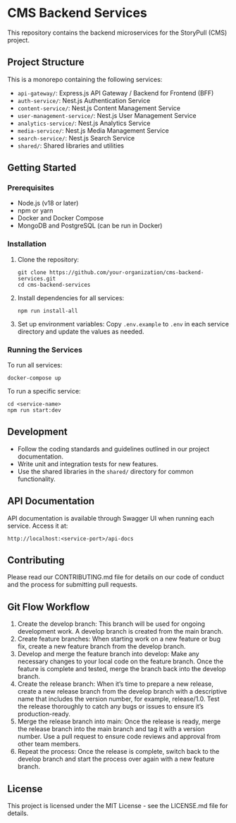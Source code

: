 # CMS Backend Services

This repository contains the backend microservices for the StoryPull (CMS) project.

## Project Structure

This is a monorepo containing the following services:

- `api-gateway/`: Express.js API Gateway / Backend for Frontend (BFF)
- `auth-service/`: Nest.js Authentication Service
- `content-service/`: Nest.js Content Management Service
- `user-management-service/`: Nest.js User Management Service
- `analytics-service/`: Nest.js Analytics Service
- `media-service/`: Nest.js Media Management Service
- `search-service/`: Nest.js Search Service
- `shared/`: Shared libraries and utilities

## Getting Started

### Prerequisites

- Node.js (v18 or later)
- npm or yarn
- Docker and Docker Compose
- MongoDB and PostgreSQL (can be run in Docker)

### Installation

1. Clone the repository:
   ```
   git clone https://github.com/your-organization/cms-backend-services.git
   cd cms-backend-services
   ```

2. Install dependencies for all services:
   ```
   npm run install-all
   ```

3. Set up environment variables:
   Copy `.env.example` to `.env` in each service directory and update the values as needed.

### Running the Services

To run all services:

```
docker-compose up
```

To run a specific service:

```
cd <service-name>
npm run start:dev
```

## Development

- Follow the coding standards and guidelines outlined in our project documentation.
- Write unit and integration tests for new features.
- Use the shared libraries in the `shared/` directory for common functionality.

## API Documentation

API documentation is available through Swagger UI when running each service. Access it at:

`http://localhost:<service-port>/api-docs`

## Contributing

Please read our CONTRIBUTING.md file for details on our code of conduct and the process for submitting pull requests.

## Git Flow Workflow
1. Create the develop branch: This branch will be used for ongoing development work. A develop branch is created from the main branch.
2. Create feature branches: When starting work on a new feature or bug fix, create a new feature branch from the develop branch.
3. Develop and merge the feature branch into develop: Make any necessary changes to your local code on the feature branch. Once the feature is complete and tested, merge the branch back into the develop branch.
4. Create the release branch: When it’s time to prepare a new release, create a new release branch from the develop branch with a descriptive name that includes the version number, for example, release/1.0. Test the release thoroughly to catch any bugs or issues to ensure it’s production-ready.
5. Merge the release branch into main: Once the release is ready, merge the release branch into the main branch and tag it with a version number. Use a pull request to ensure code reviews and approval from other team members.
6. Repeat the process: Once the release is complete, switch back to the develop branch and start the process over again with a new feature branch.

## License

This project is licensed under the MIT License - see the LICENSE.md file for details.

